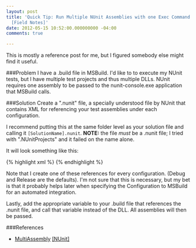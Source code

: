 ```yaml
---
layout: post
title: 'Quick Tip: Run Multiple NUnit Assemblies with one Exec Command in MSBuild
  [Field Notes]'
date: 2012-05-15 10:52:00.000000000 -04:00
comments: true

---
```

This is mostly a reference post for me, but I figured somebody else might find it useful.

###Problem
I have a .build file in MSBuild. I'd like to to execute my NUnit tests, but I have multiple test projects and thus multiple DLLs. NUnit requires one assembly to be passed to the nunit-console.exe application that MSBuild calls.

###Solution
Create a ".nunit" file, a specially understood file by NUnit that contains XML for referencing your test assemblies under each configuration.

I recommend putting this at the same folder level as your solution file and calling it `[SolutionName].nunit`. **NOTE:** the file *must* be a .nunit file; I tried with ".NUnitProjects" and it failed on the name alone.

It will look something like this:

{% highlight xml %}
<NUnitProject>
    <Settings activeconfig="Dev"/>
    <Config name="Dev">
        <assembly path=".\buildartifacts\MyProject.Core.Tests.dll"/>
        <assembly path=".\buildartifacts\MyProject.Web.Tests.dll"/>
        <assembly path=".\buildartifacts\MyProject.Web.SpecTests.dll"/>
    </Config>
    <Config name="Test">
        <assembly path=".\buildartifacts\MyProject.Core.Tests.dll"/>
        <assembly path=".\buildartifacts\MyProject.Web.Tests.dll"/>
        <assembly path=".\buildartifacts\MyProject.Web.SpecTests.dll"/>
    </Config>
</NUnitProject>
{% endhighlight %}

Note that I create one of these references for every configuration. (Debug and Release are the defaults). I'm not sure that this is necessary, but my bet is that it probably helps later when specifying the Configuration to MSBuild for an automated integration.

Lastly, add the appropriate variable to your .build file that references the .nunit file, and call that variable instead of the DLL. All assemblies will then be passed.

###References
* [MultiAssembly](http://www.nunit.org/index.php?p=multiAssembly&amp;r=2.2.10) [[NUnit]](http://www.nunit.org/)
